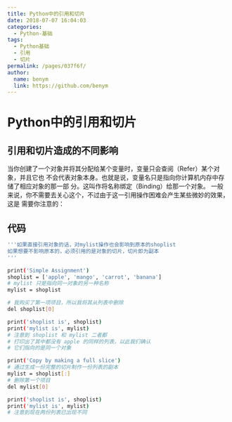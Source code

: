 ```yaml
---
title: Python中的引用和切片
date: 2018-07-07 16:04:03
categories: 
  - Python-基础
tags: 
  - Python基础
  - 引用
  - 切片
permalink: /pages/037f6f/
author: 
  name: benym
  link: https://github.com/benym
---
```


# Python中的引用和切片

## 引用和切片造成的不同影响

当你创建了一个对象并将其分配给某个变量时，变量只会查阅（Refer）某个对象，并且它也
不会代表对象本身。也就是说，变量名只是指向你计算机内存中存储了相应对象的那一部
分。这叫作将名称绑定（Binding）给那一个对象。
一般来说，你不需要去关心这个，不过由于这一引用操作困难会产生某些微妙的效果，这是
需要你注意的：

## 代码

```bash
'''如果直接引用对象的话，对mylist操作也会影响到原本的shoplist
如果想要不影响原本的，必须引用的是对象的切片，切片即为副本
'''

print('Simple Assignment')
shoplist = ['apple', 'mango', 'carrot', 'banana']
# mylist 只是指向同一对象的另一种名称
mylist = shoplist

# 我购买了第一项项目，所以我将其从列表中删除
del shoplist[0]

print('shoplist is', shoplist)
print('mylist is', mylist)
# 注意到 shoplist 和 mylist 二者都
# 打印出了其中都没有 apple 的同样的列表，以此我们确认
# 它们指向的是同一个对象

print('Copy by making a full slice')
# 通过生成一份完整的切片制作一份列表的副本
mylist = shoplist[:]
# 删除第一个项目
del mylist[0]

print('shoplist is', shoplist)
print('mylist is', mylist)
# 注意到现在两份列表已出现不同
```
